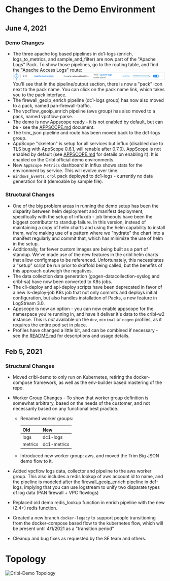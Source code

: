 # Changes to the Demo Environment

## June 4, 2021

### Demo Changes
* The three apache log based pipelines in dc1-logs (enrich, logs_to_metrics, and sample_and_filter) are now part of the "Apache Logs" Pack. To show those pipelines, go to the routing table, and find the "Apache Access Logs" route:
![UI Screenshot](img/apache_pack.png)
You'll see that In the pipeline/output section, there is now a "pack" icon next to the pack name. You can click on the pack name link, which takes you to the pack interface.
* The firewall_geoip_enrich pipeline (dc1-logs group) has now also moved to a pack, named pan-firewall-traffic.
* The vpcflow_geoip_enrich pipeline (aws group) has also moved to a pack, named vpcflow-parse.
* The demo is now Appscope ready - it is not enabled by default, but can be - see the [APPSCOPE.md](APPSCOPE.md) document. 
* The trim_json pipeline and route has been moved back to the dc1-logs group.
* AppScope "skeleton" is setup for all services but influx (disabled due to TLS bug with AppScope 0.6.1, will renable after 0.7.0). AppScope is not enabled by default (see [APPSCOPE.md](APPSCOPE.md) for details on enabling it). It is enabled on the Cribl official demo environments.
* New `AppScope Metrics` dashboard in Influx shows stats for the environment by service. This will evolve over time. 
* `Windows_Events.crbl` pack deployed to dc1-logs - currently no data generation for it (demoable by sample file).

### Structural Changes
* One of the big problem areas in running the demo setup has been the disparity between helm deployment and manifest deployment, specifically with the setup of influxdb - job timeouts have been the biggest contributor to standup failure. In this version, instead of maintaining a copy of helm charts and using the helm capability to install them, we're making use of a pattern where we "hydrate" the chart into a manifest regularly and commit that, which has minimize the use of helm in the setup. 
* Additionally, far fewer custom images are being built as a part of standup. We've made use of the new features in the cribl helm charts that allow configmaps to be referenced. Unfortunately, this necessitates a "setup" script be run prior to skaffold being called, but the benefits of this approach outweigh the negatives. 
* The data collection data generation (gogen-datacollection-syslog and cribl-sa) have now been converted to K8s jobs.
* The cli-deploy and api-deploy scripts have been deprecated in favor of a new ls-deploy-job K8s job that not only commits and deploys initial configuration, but also handles installation of Packs, a new feature in LogStream 3.0.
* Appscope is now an option - you can now enable appscope for the namespace you're running in, and have it deliver it's data to the cribl-w2 instance. This is *not* available on the `dev`, `minimal` or `nogen` profiles, as it requires the entire pod set in place.
* Profiles have changed a little bit, and can be combined if necessary - see the [README.md](README.md#profiles) for descriptions and usage details.

	

  

## Feb 5, 2021

### Structural Changes

* Moved cribl-demo to only run on Kubernetes, retiring the docker-compose framework, as well as the env-builder based mastering of the repo. 
* Worker Group Changes - To show that worker group definition is somewhat arbitrary, based on the needs of the customer, and not necessarily based on any functional best practice.

	* Renamed worker groups:

      |Old|New|
      |---|---|
      |logs|dc1-logs|
      |metrics|dc1-metrics|

    * Introduced new worker group: aws, and moved the Trim Big JSON demo flow to it.
    
* Added vpcflow logs data, collector and pipeline to the aws worker group. This also includes a redis lookup of aws account id to name, and the pipeline is modeled after the firewall_geoip_enrich pipeline in dc1-logs, implying that you can use logstream to unify two disparate types of log data (PAN firewall + VPC flowlogs)

* Replaced old demo redis_lookup function in enrich pipeline with the new (2.4+) redis function.

* Created a new branch `docker-legacy` to support people transitioning from the docker-compose based flow to the kubernetes flow, which will be present until 4/1/2021 as a "transition period"

* Cleanup and bug fixes as requested by the SE team and others.

# Topology
![Cribl-Demo Topology](img/cribl-demo-topology.png)
